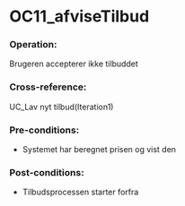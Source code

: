# OC11_afviseTilbud 

### Operation:
Brugeren accepterer ikke tilbuddet

### Cross-reference:
UC_Lav nyt tilbud(Iteration1)

### Pre-conditions:
- Systemet har beregnet prisen og vist den

### Post-conditions:
- Tilbudsprocessen starter forfra


